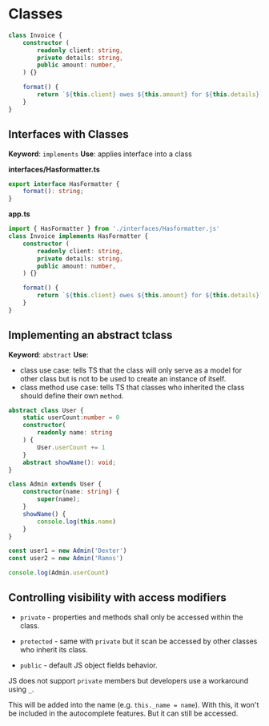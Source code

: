 # Classes

```ts
class Invoice {
    constructor (
        readonly client: string,
        private details: string,
        public amount: number,
    ) {}

    format() {
        return `${this.client} owes ${this.amount} for ${this.details}`
    }
}
```

## Interfaces with Classes

**Keyword**: `implements`
**Use**: applies interface into a class

**interfaces/Hasformatter.ts**
```ts
export interface HasFormatter {
    format(): string;
}
```

**app.ts**
```ts
import { HasFormatter } from './interfaces/Hasformatter.js'
class Invoice implements HasFormatter {
    constructor (
        readonly client: string,
        private details: string,
        public amount: number,
    ) {}

    format() {
        return `${this.client} owes ${this.amount} for ${this.details}`
    }
}
```

## Implementing an abstract tclass

**Keyword**: `abstract`
**Use**: 
* class use case: tells TS that the class will only serve as a model for other class but is not to be used to create an instance of itself.
* class method use case: tells TS that classes who inherited the class should define their own `method`.

```ts
abstract class User {
    static userCount:number = 0
    constructor(
        readonly name: string
    ) {
        User.userCount += 1
    }
    abstract showName(): void;
}

class Admin extends User {
    constructor(name: string) {
        super(name);
    }
    showName() {
        console.log(this.name)
    }
}

const user1 = new Admin('Dexter')
const user2 = new Admin('Ramos')

console.log(Admin.userCount)
```

## Controlling visibility with access modifiers

* `private` - properties and methods shall only be accessed within the class.

* `protected` - same with `private` but it scan be accessed by other classes who inherit its class.

* `public` - default JS object fields behavior.

JS does not support `private` members but developers use a workaround using `_`.

This will be added into the name (e.g. `this._name = name`). With this, it won't be included in the autocomplete features. But it can still be accessed.